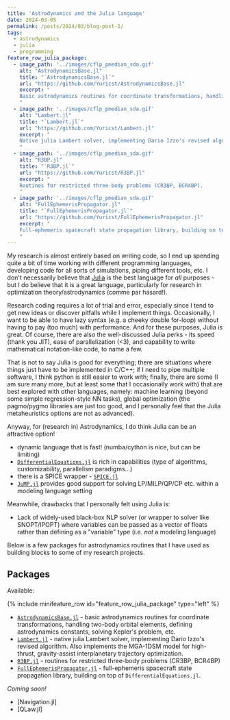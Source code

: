 ```yaml
---
title: 'Astrodynamics and the Julia language'
date: 2024-03-05
permalink: /posts/2024/03/blog-post-1/
tags:
  - astrodynamics
  - julia
  - programming
feature_row_julia_package:
  - image_path: '../images/cflp_pmedian_sda.gif'
    alt: "AstrodynamicsBase.jl"
    title: "`AstrodynamicsBase.jl`"
    url: "https://github.com/Yuricst/AstrodynamicsBase.jl"
    excerpt: "
    Basic astrodynamics routines for coordinate transformations, handling two-body orbital elements, defining astrodynamics constants, solving Kepler's problem, etc.
    "
  - image_path: '../images/cflp_pmedian_sda.gif'
    alt: "Lambert.jl"
    title: "`Lambert.jl`"
    url: "https://github.com/Yuricst/Lambert.jl"
    excerpt: "
    Native julia Lambert solver, implementing Dario Izzo's revised algorithm. Also implements the MGA-1DSM model for high-thrust, gravity-assist interplanetary trajectory optimization.
    "
  - image_path: '../images/cflp_pmedian_sda.gif'
    alt: "R3BP.jl"
    title: "`R3BP.jl`"
    url: "https://github.com/Yuricst/R3BP.jl"
    excerpt: "
    Routines for restricted three-body problems (CR3BP, BCR4BP).
    "
  - image_path: '../images/cflp_pmedian_sda.gif'
    alt: "FullEphemerisPropagator.jl"
    title: "`FullEphemerisPropagator.jl`"
    url: "https://github.com/Yuricst/FullEphemerisPropagator.jl"
    excerpt: "
    Full-ephemeris spacecraft state propagation library, building on top of `DifferentialEquations.jl`.
    "
---
```


My research is almost entirely based on writing code, so I end up spending quite a bit of time working with different programming languages, developing code for all sorts of simulations, piping different tools, etc. 
I don't necessarily believe that [Julia](https://julialang.org/) is the best language for *all* purposes - but I do believe that it is a great language, particularly for research in optimization theory/astrodynamics (comme par hasard!).

Research coding requires a lot of trial and error, especially since I tend to get new ideas or discover pitfalls while I implement things. Occasionally, I want to be able to have lazy syntax (e.g. a cheeky double for-loop) without having to pay (too much) with performance. And for these purposes, Julia is great. 
Of course, there are also the well-discussed Julia perks - its speed (thank you JIT), ease of parallelization (<3), and capability to write mathematical notation-like code, to name a few. 

That is not to say Julia is good for everything; there are situations where things just have to be implemented in C/C++; if I need to pipe multiple software, I think python is still easier to work with; finally, there are some (I am sure many more, but at least some that I occasionally work with) that are best explored with other languages, namely: machine learning (beyond some simple regression-style NN tasks), global optimization (the pagmo/pygmo libraries are just too good, and I personally feel that the Julia metaheuristics options are not as advanced). 

Anyway, for (research in) Astrodynamics, I do think Julia can be an attractive option!

- dynamic language that is fast! (numba/cython is nice, but can be limiting)
- [`DifferentialEquations.jl`](https://github.com/SciML/DifferentialEquations.jl) is rich in capabilities (type of algorithms, customizability, parallelism paradigms...)
- there is a SPICE wrapper - [`SPICE.jl`](https://github.com/JuliaAstro/SPICE.jl)
- [`JuMP.jl`](https://github.com/jump-dev/JuMP.jl) provides good support for solving LP/MILP/QP/CP etc. within a modeling language setting

Meanwhile, drawbacks that I personally felt using Julia is: 

- Lack of widely-used black-box NLP solver (or wrapper to solver like SNOPT/IPOPT) where variables can be passed as a vector of floats rather than defining as a "variable" type (i.e. *not* a modeling language)

Below is a few packages for astrodynamics routines that I have used as building blocks to some of my research projects. 


## Packages

Available:

{% include minifeature_row id="feature_row_julia_package" type="left" %}

- [`AstrodynamicsBase.jl`](https://github.com/Yuricst/AstrodynamicsBase.jl) - basic astrodynamics routines for coordinate transformations, handling two-body orbital elements, defining astrodynamics constants, solving Kepler's problem, etc.
- [`Lambert.jl`](https://github.com/Yuricst/Lambert.jl) - native julia Lambert solver, implementing Dario Izzo's revised algorithm. Also implements the MGA-1DSM model for high-thrust, gravity-assist interplanetary trajectory optimization.
- [`R3BP.jl`](https://github.com/Yuricst/R3BP.jl/) - routines for restricted three-body problems (CR3BP, BCR4BP)
- [`FullEphemerisPropagator.jl`](https://github.com/Yuricst/FullEphemerisPropagator.jl) - full-ephemeris spacecraft state propagation library, building on top of `DifferentialEquations.jl`. 


*Coming soon!*

- [Navigation.jl]
- [QLaw.jl]
